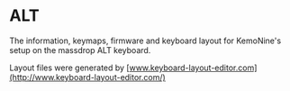 # ALT

The information, keymaps, firmware and keyboard layout for KemoNine's setup on the massdrop ALT keyboard.

Layout files were generated by [www.keyboard-layout-editor.com](http://www.keyboard-layout-editor.com/)

